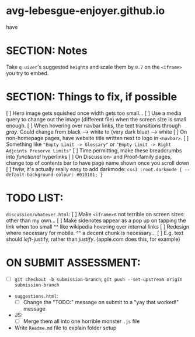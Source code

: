 # avg-lebesgue-enjoyer.github.io
have



# SECTION: Notes
Take `q.uiver`'s suggested `height`s and scale them by `0.7` on the `<iframe>` you try to embed.



# SECTION: Things to fix, if possible
  [ ] Hero image gets squished once width gets too small...
    [ ] Use a media query to change out the image (different file) when the screen size is small enough.
  [ ] When hovering over navbar links, the text transitions through *gray*. 
    Could change from black --> white to (very dark blue) --> white
  [ ] On non-homepage pages, have website title written next to logo in `<navbar>`.
    [ ] Something like `"Empty Limit -> Glossary"` or `"Empty Limit -> Right Adjoints Preserve Limits"`
      [ ] Time permitting, make these breadcrumbs into *functional* hyperlinks
  [ ] On Discussion- and Proof-family pages, change top of contents bar to have page name shown once you scroll down
  [ ] fwiw, it's actually really easy to add darkmode:
    ```css3
    :root.darkmode {
      --default-background-colour: #010101;
    }
    ```


# TODO LIST:
`discussion/whatever.html`:
  [ ] Make `<iframe>`s not terrible on screen sizes other than my own...
  [ ] Make sidenotes appear as a pop up on tapping the link when too small
    ^^ like wikipedia hovering over internal links
  [ ] Redesign where necessary for mobile.
    ^^ a decent chunk is necessary...
    [ ] E.g. text should *left*-justify, rather than *justify*. (apple.com does this, for example)

# ON SUBMIT ASSESSMENT:
  - [ ] `git checkout -b submission-branch`; `git push --set-upstream origin submission-branch`
  - `suggestions.html`:
    - [ ] Change the "TODO:" message on submit to a "yay that worked!" message
  - JS:
    - [ ] Merge them all into one horrible monster `.js` file
  - Write `Readme.md` file to explain folder setup
